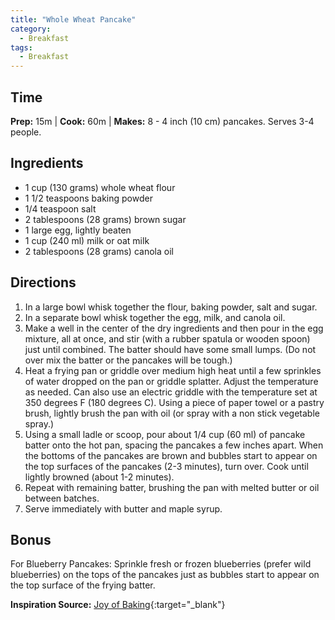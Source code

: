 ```yaml
---
title: "Whole Wheat Pancake"
category:
  - Breakfast
tags:
  - Breakfast
---
```


## Time
**Prep:** 15m | **Cook:** 60m | **Makes:** 8 - 4 inch (10 cm) pancakes. Serves 3-4 people.

## Ingredients
* 1 cup (130 grams) whole wheat flour
* 1 1/2 teaspoons baking powder
* 1/4 teaspoon salt
* 2 tablespoons (28 grams) brown sugar
* 1 large egg, lightly beaten
* 1 cup (240 ml) milk or oat milk
* 2 tablespoons (28 grams) canola oil

## Directions
1. In a large bowl whisk together the flour, baking powder, salt and sugar.
2. In a separate bowl whisk together the egg, milk, and canola oil. 
3. Make a well in the center of the dry ingredients and then pour in the egg mixture, all at once, and stir (with a rubber spatula or wooden spoon) just until combined. The batter should have some small lumps. (Do not over mix the batter or the pancakes will be tough.)
4. Heat a frying pan or griddle over medium high heat until a few sprinkles of water dropped on the pan or griddle splatter. Adjust the temperature as needed. Can also use an electric griddle with the temperature set at 350 degrees F (180 degrees C). Using a piece of paper towel or a pastry brush, lightly brush the pan with oil (or spray with a non stick vegetable spray.)
5. Using a small ladle or scoop, pour about 1/4 cup (60 ml) of pancake batter onto the hot pan, spacing the pancakes a few inches apart. When the bottoms of the pancakes are brown and bubbles start to appear on the top surfaces of the pancakes (2-3 minutes), turn over. Cook until lightly browned (about 1-2 minutes).
6. Repeat with remaining batter, brushing the pan with melted butter or oil between batches.
7. Serve immediately with butter and maple syrup.

## Bonus

For Blueberry Pancakes: Sprinkle fresh or frozen blueberries (prefer wild blueberries) on the tops of the pancakes just as bubbles start to appear on the top surface of the frying batter.

**Inspiration Source:** [Joy of Baking](https://www.joyofbaking.com/breakfast/Pancakes.html#ixzz5rZsEJF00){:target="_blank"}
